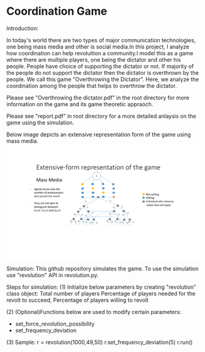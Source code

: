 # Coordination Game

Introduction:

In today's world there are two types of major communication technologies, one being mass media and other is social media.In this project, I analyze how coordination can help revoluition a community.I model this as a game where there are multiple players, one being the dictator and other his people. People have choice of supporting the dictator or not. If majority of the people do not support the dictator then the dictator is overthrown by the people. We call this game "Overthrowing the Dictator". Here, we analyze the coordination among the people that helps to overthrow the dictator. 

Please see "Overthrowing the dictator.pdf" in the root directory for more information on the game and its game theoretic appraoch.

Please see "report.pdf" in root directory for a more detailed anlaysis on the game using the simulation.

Below image depicts an extensive representation form of the game using mass media.
![Extensive representation of game in mass-media](https://github.com/nlakshmanan/Coordination-Game/blob/master/mass_media.png)

Simulation:
This github repository simulates the game. To use the simulation use "revolution" API in revolution.py.

Steps for simulation:
(1) Initialize below parameters by creating "revolution" class object:
    Total number of players
    Percentage of players needed for the revolt to succeed,
    Percentage of players willing to revolt

(2) (Optional)Functions below are used to modify certain parameters:
- set_force_revolution_possibility
- set_frequency_deviation

(3) Sample:
r = revolution(1000,49,50)
r.set_frequency_deviation(5)
r.run()

